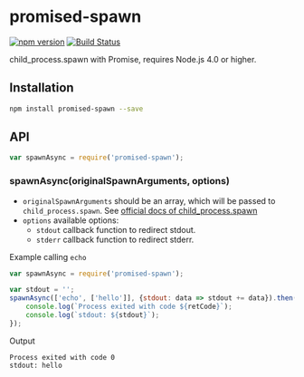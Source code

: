 # promised-spawn

[![npm version](https://badge.fury.io/js/promised-spawn.svg)](https://badge.fury.io/js/promised-spawn)
[![Build Status](https://travis-ci.org/mgenware/promised-spawn.svg?branch=master)](http://travis-ci.org/mgenware/promised-spawn)

child_process.spawn with Promise, requires Node.js 4.0 or higher.

## Installation
```sh
npm install promised-spawn --save
```

## API
```js
var spawnAsync = require('promised-spawn');
```

### spawnAsync(originalSpawnArguments, options)
* `originalSpawnArguments` should be an array, which will be passed to `child_process.spawn`. See [official docs of child_process.spawn](https://nodejs.org/api/child_process.html#child_process_child_process_spawn_command_args_options)
* `options` available options:
  * `stdout` callback function to redirect stdout.
  * `stderr` callback function to redirect stderr.
  
Example calling `echo`
```js
var spawnAsync = require('promised-spawn');

var stdout = '';
spawnAsync(['echo', ['hello']], {stdout: data => stdout += data}).then(retCode => {
    console.log(`Process exited with code ${retCode}`);
    console.log(`stdout: ${stdout}`);
});
```

Output
```
Process exited with code 0
stdout: hello
```
